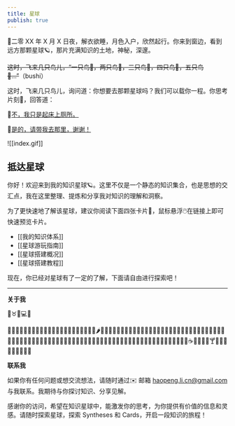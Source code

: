 ```yaml
---
title: 星球
publish: true
---
```


🌙二零 XX 年 X 月 X 日夜，解衣欲睡，月色入户，欣然起行。你来到窗边，看到远方那颗星球🪐，那片充满知识的土地，神秘，深邃。

~~这时，飞来几只鸟儿，“一只鸟🐤，两只鸟🐤，三只鸟🐤，四只鸟🐤，五只鸟🐤…”~~（bushi）

这时，飞来几只鸟儿，询问道：你想要去那颗星球吗？我们可以载你一程。你思考片刻🤔，回答道：

💬[不，我只是起床上厕所。](https://papertoilet.com/)

💬[是的，请带我去那里，谢谢！](#抵达星球)

![[index.gif]]

## 抵达星球

你好！欢迎来到我的知识星球🪐。这里不仅是一个静态的知识集合，也是思想的交汇点，我在这里整理、提炼和分享我对知识的理解和洞察。

为了更快速地了解该星球，建议你阅读下面四张卡片📄，鼠标悬浮🖱️在链接上即可快速预览卡片。

- [[我的知识体系]]
- [[星球游玩指南]]
- [[星球搭建概况]]
- [[星球搭建教程]]

现在，你已经对星球有了一定的了解，下面请自由进行探索吧！

---

**关于我**

🧑♉️🏫💻️🛌

🍇🍈🍉🍊🍋🍌🍍🥭🍎🍏🍐🍑🍒🍓🥝🍅🥥🥑🍆🥔🥕🌽🌶️🥒🥬🥦🧄🧅🥜🌰🍞🥐🥖🥨🥯🥞🧇🧀🍖🍗🥩🥓🍔🍟🍕🌭🥪🌮🌯🥙🧆🥚🍳🥘🍲🥣🥗🍿🧈🧂🥫🍱🍘🍙🍚🍛🍜🍝🍠🍢🍣🍤🍥🥮🍡🥟🥠🥡🦀🦞🦐🦑🦪🍦🍧🍨🍩🍪🎂🍰🧁🥧🍫🍬🍭🍮🍯🍼🥛☕️🍵🍶🍾🍷🍸️🍹🍺🍻🥂🥃🥤🧃🧉🧊

**联系我**

如果你有任何问题或想交流想法，请随时通过✉️ 邮箱 haopeng.li.cn@gmail.com 与我联系。我期待与你探讨知识、分享见解。

感谢你的访问，希望在知识星球中，能激发你的思考，为你提供有价值的信息和灵感。请随时探索星球，探索 Syntheses 和 Cards，开启一段知识的旅程！
